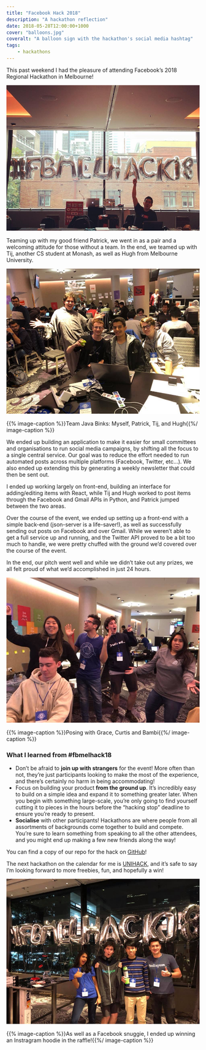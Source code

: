 ```yaml
---
title: "Facebook Hack 2018"
description: "A hackathon reflection"
date: 2018-05-28T12:00:00+1000
cover: "balloons.jpg"
coveralt: "A balloon sign with the hackathon's social media hashtag"
tags:
    - hackathons
---
```


This past weekend I had the pleasure of attending Facebook’s 2018 Regional Hackathon in Melbourne!

<!--more-->

![A balloon sign with the hackathon's social media hashtag](./balloons.jpg)

Teaming up with my good friend Patrick, we went in as a pair and a welcoming attitude for those without a team. In the end, we teamed up with Tij, another CS student at Monash, as well as Hugh from Melbourne University.

![Team Java Binks: Myself, Patrick, Tij and Hugh](./team.jpg)

{{% image-caption %}}Team Java Binks: Myself, Patrick, Tij, and Hugh{{%/ image-caption %}}

We ended up building an application to make it easier for small committees and organisations to run social media campaigns, by shifting all the focus to a single central service. Our goal was to reduce the effort needed to run automated posts across multiple platforms (Facebook, Twitter, etc…). We also ended up extending this by generating a weekly newsletter that could then be sent out.

I ended up working largely on front-end, building an interface for adding/editing items with React, while Tij and Hugh worked to post items through the Facebook and Gmail APIs in Python, and Patrick jumped between the two areas.

Over the course of the event, we ended up setting up a front-end with a simple back-end (json-server is a life-saver!), as well as successfully sending out posts on Facebook and over Gmail. While we weren’t able to get a full service up and running, and the Twitter API proved to be a bit too much to handle, we were pretty chuffed with the ground we’d covered over the course of the event.

In the end, our pitch went well and while we didn’t take out any prizes, we all felt proud of what we’d accomplished in just 24 hours.

![Posing with Grace, Curtis and Bambi](./posing.jpg)

{{% image-caption %}}Posing with Grace, Curtis and Bambi{{%/ image-caption %}}

### What I learned from #fbmelhack18

-   Don’t be afraid to **join up with strangers** for the event! More often than not, they’re just participants looking to make the most of the experience, and there’s certainly no harm in being accommodating!
-   Focus on building your product **from the ground up**. It’s incredibly easy to build on a simple idea and expand it to something greater later. When you begin with something large-scale, you’re only going to find yourself cutting it to pieces in the hours before the “hacking stop” deadline to ensure you’re ready to present.
-   **Socialise** with other participants! Hackathons are where people from all assortments of backgrounds come together to build and compete. You’re sure to learn something from speaking to all the other attendees, and you might end up making a few new friends along the way!

You can find a copy of our repo for the hack on [GitHub](https://github.com/nchlswhttkr/fbmelhack18/)!

The next hackathon on the calendar for me is [UNIHACK](https://unihack.net/), and it’s safe to say I’m looking forward to more freebies, fun, and hopefully a win!

![As well as a Facebook snuggie, I ended up winning an Instragram hoodie in the raffle!](./hoodie.jpg)

{{% image-caption %}}As well as a Facebook snuggie, I ended up winning an Instragram hoodie in the raffle!{{%/ image-caption %}}
